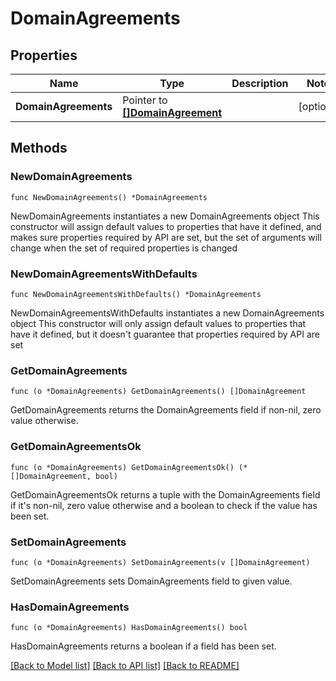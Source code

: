 # DomainAgreements

## Properties

Name | Type | Description | Notes
------------ | ------------- | ------------- | -------------
**DomainAgreements** | Pointer to [**[]DomainAgreement**](DomainAgreement.md) |  | [optional] 

## Methods

### NewDomainAgreements

`func NewDomainAgreements() *DomainAgreements`

NewDomainAgreements instantiates a new DomainAgreements object
This constructor will assign default values to properties that have it defined,
and makes sure properties required by API are set, but the set of arguments
will change when the set of required properties is changed

### NewDomainAgreementsWithDefaults

`func NewDomainAgreementsWithDefaults() *DomainAgreements`

NewDomainAgreementsWithDefaults instantiates a new DomainAgreements object
This constructor will only assign default values to properties that have it defined,
but it doesn't guarantee that properties required by API are set

### GetDomainAgreements

`func (o *DomainAgreements) GetDomainAgreements() []DomainAgreement`

GetDomainAgreements returns the DomainAgreements field if non-nil, zero value otherwise.

### GetDomainAgreementsOk

`func (o *DomainAgreements) GetDomainAgreementsOk() (*[]DomainAgreement, bool)`

GetDomainAgreementsOk returns a tuple with the DomainAgreements field if it's non-nil, zero value otherwise
and a boolean to check if the value has been set.

### SetDomainAgreements

`func (o *DomainAgreements) SetDomainAgreements(v []DomainAgreement)`

SetDomainAgreements sets DomainAgreements field to given value.

### HasDomainAgreements

`func (o *DomainAgreements) HasDomainAgreements() bool`

HasDomainAgreements returns a boolean if a field has been set.


[[Back to Model list]](../README.md#documentation-for-models) [[Back to API list]](../README.md#documentation-for-api-endpoints) [[Back to README]](../README.md)


